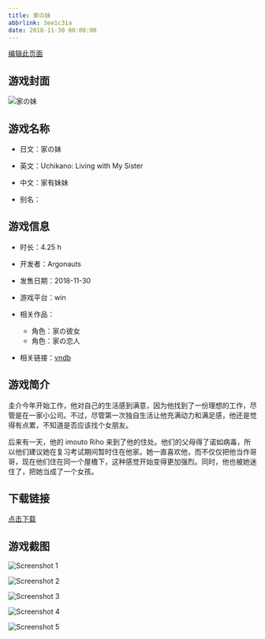 ```yaml
---
title: 家の妹
abbrlink: 3ee1c31a
date: 2018-11-30 00:00:00
---
```

[编辑此页面](https://github.com/ACG-3/ADV3-source/blob/main/source/_posts/games/%E5%AE%B6%E3%81%AE%E5%A6%B9.md)

## 游戏封面

![家の妹](https://pan.timero.xyz/d/onedrive/img_lib_001/%E5%AE%B6%E3%81%AE%E5%A6%B9_cover.avif)


## 游戏名称

- 日文：家の妹
- 英文：Uchikano: Living with My Sister
- 中文：家有妹妹

- 别名：


## 游戏信息

- 时长：4.25 h
- 开发者：Argonauts
- 发售日期：2018-11-30
- 游戏平台：win
- 相关作品：
   - 角色：家の彼女
   - 角色：家の恋人

- 相关链接：[vndb](https://vndb.org/v22725)


## 游戏简介

圭介今年开始工作，他对自己的生活感到满意，因为他找到了一份理想的工作，尽管是在一家小公司。不过，尽管第一次独自生活让他充满动力和满足感，他还是觉得有点累，不知道是否应该找个女朋友。

后来有一天，他的 imouto Riho 来到了他的住处。他们的父母得了诺如病毒，所以他们建议她在复习考试期间暂时住在他家。她一直喜欢他，而不仅仅把他当作哥哥，现在他们住在同一个屋檐下，这种感觉开始变得更加强烈。同时，他也被她迷住了，把她当成了一个女孩。




## 下载链接

[点击下载](https://pan.timero.xyz/onedrive/adv_lib_001/%E5%AE%B6%E3%81%AE%E5%A6%B9)


## 游戏截图


![Screenshot 1](https://pan.timero.xyz/d/onedrive/img_lib_001/%E5%AE%B6%E3%81%AE%E5%A6%B9_Screenshot_1.avif)

![Screenshot 2](https://pan.timero.xyz/d/onedrive/img_lib_001/%E5%AE%B6%E3%81%AE%E5%A6%B9_Screenshot_2.avif)

![Screenshot 3](https://pan.timero.xyz/d/onedrive/img_lib_001/%E5%AE%B6%E3%81%AE%E5%A6%B9_Screenshot_3.avif)

![Screenshot 4](https://pan.timero.xyz/d/onedrive/img_lib_001/%E5%AE%B6%E3%81%AE%E5%A6%B9_Screenshot_4.avif)

![Screenshot 5](https://pan.timero.xyz/d/onedrive/img_lib_001/%E5%AE%B6%E3%81%AE%E5%A6%B9_Screenshot_5.avif)

